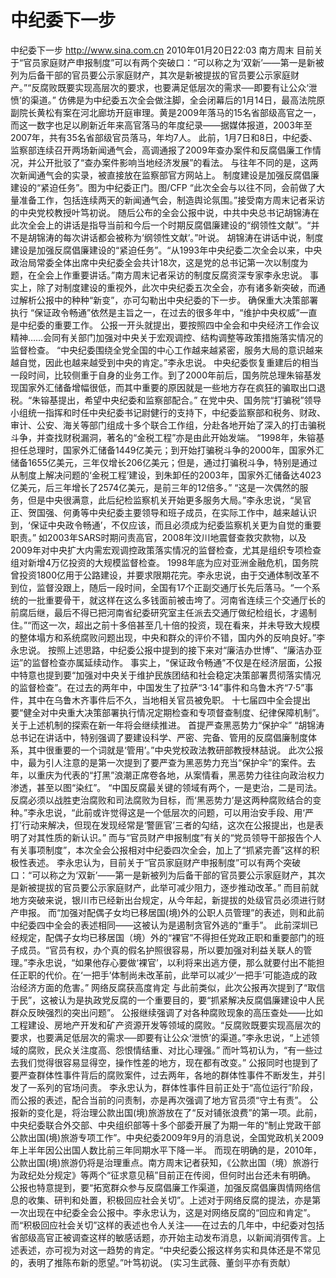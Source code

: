 # 中纪委下一步

中纪委下一步
http://www.sina.com.cn  2010年01月20日22:03  南方周末
目前关于“官员家庭财产申报制度”可以有两个突破口：“可以称之为‘双新’——第一是新被列为后备干部的官员要公示家庭财产，其次是新被提拔的官员要公示家庭财产。”“反腐败既要实现高层次的要求，也要满足低层次的需求──即要有让公众‘泄愤’的渠道。”
仿佛是为中纪委五次全会做注脚，全会闭幕后的1月14日，最高法院原副院长黄松有案在河北廊坊开庭审理。黄是2009年落马的15名省部级高官之一，而这一数字也足以刷新近年来高官落马的年度纪录——据媒体报道，2003年至2007年，共有35名省部级官员落马，年均7人。
此前，1月7日和8日，中纪委、监察部连续召开两场新闻通气会，高调通报了2009年查办案件和反腐倡廉工作情况，并公开批驳了“查办案件影响当地经济发展”的看法。
与往年不同的是，这两次新闻通气会的实录，被直接放在监察部官方网站上。
制度建设是加强反腐倡廉建设的“紧迫任务”。图为中纪委正门。图/CFP
“此次全会与以往不同，会前做了大量准备工作，包括连续两天的新闻通气会，制造舆论氛围。”接受南方周末记者采访的中央党校教授叶笃初说。
随后公布的全会公报中说，中共中央总书记胡锦涛在此次全会上的讲话是指导当前和今后一个时期反腐倡廉建设的“纲领性文献”。“并不是胡锦涛的每次讲话都会被称为‘纲领性文献’。”叶说。
胡锦涛在讲话中说，制度建设是加强反腐倡廉建设的“紧迫任务”。“从1993年中央纪委二次全会以来，中央政治局常委全体出席中央纪委全会共计18次，这是党的总书记第一次以制度为题，在全会上作重要讲话。”南方周末记者采访的制度反腐资深专家李永忠说。
事实上，除了对制度建设的重视外，此次中央纪委五次全会，亦有诸多新突破，而通过解析公报中的种种“新变”，亦可勾勒出中央纪委的下一步。
确保重大决策部署执行
“保证政令畅通”依然是主旨之一，在过去的很多年中，“维护中央权威”一直是中纪委的重要工作。
公报一开头就提出，要按照四中全会和中央经济工作会议精神……会同有关部门加强对中央关于宏观调控、结构调整等政策措施落实情况的监督检查。
“中央纪委围绕全党全国的中心工作越来越紧密，服务大局的意识越来越自觉，因此也越来越受到中央的肯定。”李永忠说。
中央纪委恢复重建后的相当一段时间，比较侧重于自身的业务工作。到了2000年前后，国务院总理朱镕基发现国家外汇储备增幅很低，而其中重要的原因就是一些地方存在疯狂的骗取出口退税。“朱镕基提出，希望中央纪委和监察部配合。”
在党中央、国务院“打骗税”领导小组统一指挥和时任中央纪委书记尉健行的支持下，中纪委监察部和税务、财政、审计、公安、海关等部门组成十多个联合工作组，分赴各地开始了深入的打击骗税斗争，并查找财税漏洞，著名的“金税工程”亦是由此开始发端。
“1998年，朱镕基担任总理时，国家外汇储备1449亿美元；到开始打骗税斗争的2000年，国家外汇储备1655亿美元，三年仅增长206亿美元；但是，通过打骗税斗争，特别是通过从制度上解决问题的‘金税工程’建设，到朱卸任的2003年，国家外汇储备达4023亿美元，后三年增长了2574亿美元，是前三年的12倍多。”
“这是一次偶然的服务，但是中央很满意，此后纪检监察机关开始更多服务大局。”李永忠说，“吴官正、贺国强、何勇等中央纪委主要领导和班子成员，在实际工作中，越来越认识到，‘保证中央政令畅通’，不仅应该，而且必须成为纪委监察机关更为自觉的重要职责。”
如2003年SARS时期问责高官，2008年汶川地震督查救灾款物，以及2009年对中央扩大内需宏观调控政策落实情况的监督检查，尤其是组织专项检查组对新增4万亿投资的大规模监督检查。
1998年底为应对亚洲金融危机，国务院曾投资1800亿用于公路建设，并要求限期花完。李永忠说，由于交通体制改革不到位，监督没跟上，随后一段时间，全国有17个正副交通厅长先后落马。“一个系统的一批重要骨干，就这样在这么多钱面前被击垮了。河南省连续三个交通厅长的前腐后继，最后不得已把河南省纪委研究室主任派去交通厅做纪检组长，才遏制住。”“而这一次，超出之前十多倍甚至几十倍的投资，现在看来，并未导致大规模的整体塌方和系统腐败问题出现，中央和群众的评价不错，国内外的反响良好。”李永忠说。
按照上述思路，中纪委公报中提到的接下来对“廉洁办世博”、“廉洁办亚运”的监督检查亦属延续动作。
事实上，“保证政令畅通”不仅是在经济层面，公报中特意也提到要“加强对中央关于维护民族团结和社会稳定决策部署贯彻落实情况的监督检查”。在过去的两年中，中国发生了拉萨“3·14”事件和乌鲁木齐“7·5”事件，其中在乌鲁木齐事件后不久，当地相关官员被免职。
十七届四中全会提出要“健全对中央重大决策部署执行情况定期检查和专项督查制度、纪律保障机制”。关于上述机制的探索在新一年将会继续推进。
首提严查黑恶势力“保护伞”
“胡锦涛总书记在讲话中，特别强调了要建设科学、严密、完备、管用的反腐倡廉制度体系，其中很重要的一个词就是‘管用’。”中央党校政法教研部教授林喆说。
此次公报中，最为引人注意的是第一次提到了要严查为黑恶势力充当“保护伞”的案件。去年，以重庆为代表的“打黑”浪潮正席卷各地，从案情看，黑恶势力往往向政治权力渗透，甚至以图“染红”。
“中国反腐最关键的领域有两个，一是吏治，二是司法。反腐必须以战胜吏治腐败和司法腐败为目标，而‘黑恶势力’是这两种腐败结合的变种。”李永忠说，“此前或许觉得这是一个低层次的问题，可以用治安手段、用‘严打’行动来解决，但现在发现经常是‘警匪官’三者的勾结，这次在公报提出，也是表明了对其性质的新认识。”
而与“官员财产申报制度”有关的“党员领导干部报告个人有关事项制度”，本次全会公报相对中纪委四次全会，加上了“抓紧完善”这样的积极性表述。
李永忠认为，目前关于“官员家庭财产申报制度”可以有两个突破口：“可以称之为‘双新’——第一是新被列为后备干部的官员要公示家庭财产，其次是新被提拔的官员要公示家庭财产，此举可减少阻力，逐步推动改革。”
而目前就地方突破来说，银川市已经新出台规定，从今年起，新提拔的处级官员必须进行财产申报。
而“加强对配偶子女均已移居国(境)外的公职人员管理”的表述，则和此前中纪委四中全会的表述相同——这被认为是遏制贪官外逃的“重手”。
此前深圳已经规定，配偶子女均已移居国（境）外的“裸官”不得担任党政正职和重要部门的班子成员。“官员有权，办个真的假名护照很容易，所以要加强对利益关联人的管理。”李永忠说，“如果他存心要做‘裸官’，以利将来出逃方便，那么就要付出不能担任正职的代价。在‘一把手’体制尚未改革前，此举可以减少‘一把手’可能造成的政治经济方面的危害。”
网络反腐获高度肯定
与此前类似，此次公报再次提到了“取信于民”，这被认为是执政党反腐的一个重要目的，要“抓紧解决反腐倡廉建设中人民群众反映强烈的突出问题”。
公报继续强调了对各种腐败现象的高压查处——比如工程建设、房地产开发和矿产资源开发等领域的腐败。“反腐败既要实现高层次的要求，也要满足低层次的需求──即要有让公众‘泄愤’的渠道。”李永忠说，“上述领域的腐败，民众关注度高、怨恨情结重、对比心理强。”
而叶笃初认为，“有一些过去我们觉得很容易显得空，操作性差的地方，现在都有改变。”
公报同时也提到了要严查群体性事件背后的腐败案件，过去两年，各地的群体性事件不断发生，并引发了一系列的官场问责。
李永忠认为，群体性事件目前正处于“高位运行”阶段，而公报的表述，配合当前的问责制，亦是再次强调了地方官员须“守土有责”。
公报新的变化是，将治理公款出国(境)旅游放在了“反对铺张浪费”的第一项。此前，中央纪委联合外交部、中央组织部等十多个部委开展了为期一年的“制止党政干部公款出国(境)旅游专项工作”。中央纪委2009年9月的消息说，全国党政机关2009年上半年因公出国人数比前三年同期水平下降一半。
而现在明确的是，2010年，公款出国(境)旅游仍将是治理重点。南方周末记者获知，《公款出国（境）旅游行为政纪处分规定》等两个“征求意见稿”目前正在传阅，但何时出台还未有明确。
公报也特意提到，要“拓宽群众参与反腐倡廉工作渠道，加强反腐倡廉舆情网络信息的收集、研判和处置，积极回应社会关切”。上述对于网络反腐的提法，亦是第一次出现在中纪委全会公报中。李永忠认为，这是对网络反腐的“回应和肯定”。
而“积极回应社会关切”这样的表述也令人关注——在过去的几年中，中纪委对包括省部级高官正被调查这样的敏感话题，亦开始主动发布消息，以新闻消弭传言。上述表述，亦可视为对这一趋势的肯定。“中央纪委公报这样务实和具体还是不常见的，表明了推陈布新的愿望。”叶笃初说。
(实习生武薇、董剑平亦有贡献）

